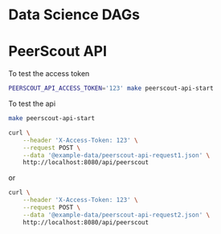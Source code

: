 # Data Science DAGs

# PeerScout API

To test the access token

```bash
PEERSCOUT_API_ACCESS_TOKEN='123' make peerscout-api-start
```


To test the api

```bash
make peerscout-api-start
```

```bash
curl \
    --header 'X-Access-Token: 123' \
    --request POST \
    --data '@example-data/peerscout-api-request1.json' \
    http://localhost:8080/api/peerscout
```

or 

```bash
curl \
    --header 'X-Access-Token: 123' \
    --request POST \
    --data '@example-data/peerscout-api-request2.json' \
    http://localhost:8080/api/peerscout
```